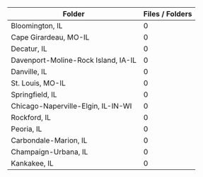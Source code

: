 | Folder                              |   Files / Folders |
|-------------------------------------|-------------------|
| Bloomington, IL                     |                 0 |
| Cape Girardeau, MO-IL               |                 0 |
| Decatur, IL                         |                 0 |
| Davenport-Moline-Rock Island, IA-IL |                 0 |
| Danville, IL                        |                 0 |
| St. Louis, MO-IL                    |                 0 |
| Springfield, IL                     |                 0 |
| Chicago-Naperville-Elgin, IL-IN-WI  |                 0 |
| Rockford, IL                        |                 0 |
| Peoria, IL                          |                 0 |
| Carbondale-Marion, IL               |                 0 |
| Champaign-Urbana, IL                |                 0 |
| Kankakee, IL                        |                 0 |